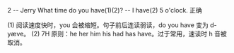 2
-- Jerry What time do you have(1)(2)?  -- I have(2) 5 o'clock.
正确

(1) 阅读速度快时，you 会被缩短。句子前后连读弱读，do you have 变为 d-yæve。
(2) 7H 原则：he her him his had has have。过于常用，速读时 h 音被取消。